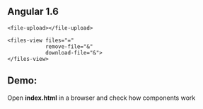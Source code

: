 ## Angular 1.6
```
<file-upload></file-upload>

<files-view files="="
            remove-file="&"
            download-file="&">
</files-view>
```

## Demo:
Open **index.html** in a browser and check how components work
